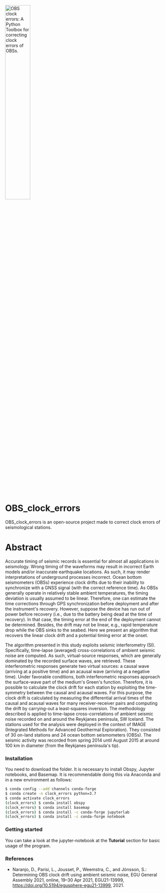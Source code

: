 <img alt="OBS clock errors: A Python Toolbox for correcting clock errors of OBSs." class="right" style="width: 40%" src="https://github.com/davidn182/OBS_clock_errors/blob/main/clock_errors_py/Figures/logo.png" />

# OBS_clock_errors

OBS_clock_errors is an open-source project made to correct clock errors of seismological stations.

# Abstract

Accurate timing of seismic records is essential for almost all applications in seismology. Wrong timing of the waveforms may result in incorrect Earth models and/or inaccurate earthquake locations. As such, it may render interpretations of underground processes incorrect. Ocean bottom seismometers (OBSs) experience clock drifts due to their inability to synchronize with a GNSS signal (with the correct reference time). As OBSs generally operate in relatively stable ambient temperatures, the timing deviation is usually assumed to be linear. Therefore, one can estimate the time corrections through GPS synchronization before deployment and after the instrument's recovery. However, suppose the device has run out of power before recovery (i.e., due to the battery being dead at the time of recovery). In that case, the timing error at the end of the deployment cannot be determined. Besides, the drift may not be linear, e.g., rapid temperature drop while the OBS sinks to the seabed. Here we present an algorithm that recovers the linear clock drift and a potential timing error at the onset.

The algorithm presented in this study exploits seismic interferometry (SI). Specifically, time-lapse (averaged) cross-correlations of ambient seismic noise are computed. As such, virtual-source responses, which are generally dominated by the recorded surface waves, are retrieved. These interferometric responses generate two virtual sources: a causal wave (arriving at a positive time) and an acausal wave (arriving at a negative time). Under favorable conditions, both interferometric responses approach the surface-wave part of the medium's Green's function. Therefore, it is possible to calculate the clock drift for each station by exploiting the time-symmetry between the causal and acausal waves. For this purpose, the clock drift is calculated by measuring the differential arrival times of the causal and acausal waves for many receiver-receiver pairs and computing the drift by carrying-out a least-squares inversion. The methodology described is applied to time-lapse cross-correlations of ambient seismic noise recorded on and around the Reykjanes peninsula, SW Iceland. The stations used for the analysis were deployed in the context of IMAGE (Integrated Methods for Advanced Geothermal Exploration). They consisted of 30 on-land stations and 24 ocean bottom seismometers (OBSs).  The seismic activity was recorded from spring 2014 until August 2015 at around 100 km in diameter (from the Reykjanes peninsula's tip).

### Installation

You need to download the folder.
It is necessary to install Obspy, Jupyter notebooks, and Basemap.
It is recommendable doing this via Anaconda and in a new environment as follows:
```bash
$ conda config --add channels conda-forge
$ conda create -n clock_errors python=3.7
$ conda activate clock_errors
(clock_errors) $ conda install obspy
(clock_errors) $ conda install basemap
(clock_errors) $ conda install -c conda-forge jupyterlab
(clock_errors) $ conda install -c conda-forge notebook
```

### Getting started

You can take a look at the jupyter-notebook at the **Tutorial** section for basic usage of the program.

### References

  * Naranjo, D., Parisi, L., Jousset, P., Weemstra, C., and Jónsson, S.: Determining OBS clock drift using ambient seismic noise, EGU General Assembly 2021, online, 19–30 Apr 2021, EGU21-13999, https://doi.org/10.5194/egusphere-egu21-13999, 2021.
